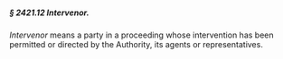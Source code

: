 ##### § 2421.12 Intervenor. #####

*Intervenor* means a party in a proceeding whose intervention has been permitted or directed by the Authority, its agents or representatives.